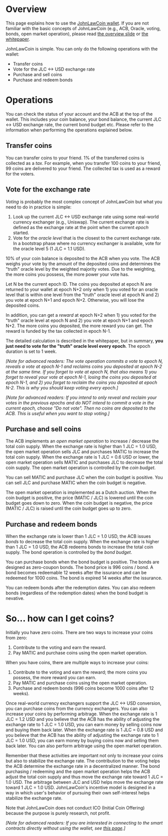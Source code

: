 # Overview

This page explains how to use the [JohnLawCoin wallet](https://xharaken.github.io/john-law-coin/wallet/wallet.html). If you are not familiar with the basic concepts of JohnLawCoin (e.g., ACB, Oracle, voting, bonds, open market operation), please read [the overview slide](https://docs.google.com/presentation/d/115iIoL1q3oUpxEU7WHOL8CKSk6ZocKHOOPQDM6B83P4/edit#slide=id.g3fd63888d1_0_7) or [the whitepaper](./docs/whitepaper.pdf).

JohnLawCoin is simple. You can only do the following operations with the wallet:

* Transfer coins
* Vote for the JLC <-> USD exchange rate
* Purchase and sell coins
* Purchase and redeem bonds

# Operations

You can check the status of your account and the ACB at the top of the wallet. This includes your coin balance, your bond balance, the current JLC <-> USD exchange rate, the current bond budget etc. Please refer to the information when performing the operations explained below.

## Transfer coins

You can transfer coins to your friend. 1% of the transferred coins is collected as a *tax*. For example, when you transfer 100 coins to your friend, 99 coins are delivered to your friend. The collected tax is used as a reward for the voters.

## Vote for the exchange rate

*Voting* is probably the most complex concept of JohnLawCoin but what you need to do in practice is simple:

1. Look up the current JLC <-> USD exchange rate using some real-world currency exchanger (e.g., Uniswap). The current exchange rate is defined as the exchange rate at the point when the current *epoch* started.
1. Vote for the *oracle level* that is the closest to the current exchange rate. In a bootstrap phase where no currency exchanger is available, vote for the oracle level 5 (1 JLC = 1.1 USD).

10% of your coin balance is deposited to the ACB when you vote. The ACB weighs your vote by the amount of the deposited coins and determines the "truth" oracle level by the weighted majority votes. Due to the weighting, the more coins you possess, the more power your vote has.

Let N be the current epoch ID. The coins you deposited at epoch N are returned to your wallet at epoch N+2 only when 1) you voted for an oracle level that is within one level from the "truth" oracle level at epoch N and 2) you vote at epoch N+1 and epoch N+2. Otherwise, you will lose the deposited coins.

In addition, you can get a *reward* at epoch N+2 when 1) you voted for the "truth" oracle level at epoch N and 2) you vote at epoch N+1 and epoch N+2. The more coins you deposited, the more reward you can get. The reward is funded by the tax collected in epoch N-1.

The detailed calculation is described in the whitepaper, but in summary, **you just need to vote for the "truth" oracle level every epoch**. The epoch duration is set to 1 week.

*[Note for advanced readers: The vote operation commits a vote to epoch N, reveals a vote at epoch N-1 and reclaims coins you deposited at epoch N-2 at the same time. If you forget to vote at epoch N, that also means 1) you forget to reveal your vote at epoch N-1, losing the coins you deposited at epoch N-1, and 2) you forget to reclaim the coins you deposited at epoch N-2. This is why you should keep voting every epoch.]*

*[Note for advanced readers: If you intend to only reveal and reclaim your votes in the previous epochs and do NOT intend to commit a vote in the current epoch, choose "Do not vote". Then no coins are deposited to the ACB. This is useful when you want to stop voting.]*

## Purchase and sell coins

The ACB implements an *open market operation* to increase / decrease the total coin supply. When the exchange rate is higher than 1 JLC = 1.0 USD, the open market operation sells JLC and purchases MATIC to increase the total coin supply. When the exchange rate is 1 JLC = 0.6 USD or lower, the open market operation sells MATIC and purchases JLC to decrease the total coin supply. The open market operation is controlled by the *coin budget*.

You can sell MATIC and purchase JLC when the coin budget is positive. You can sell JLC and purchase MATIC when the coin budget is negative.

The open market operation is implemented as a Dutch auction. When the coin budget is positive, the price (MATIC / JLC) is lowered until the coin budget goes down to zero. When the coin budget is negative, the price (MATIC / JLC) is raised until the coin budget goes up to zero.

## Purchase and redeem bonds

When the exchange rate is lower than 1 JLC = 1.0 USD, the ACB issues *bonds* to decrease the total coin supply. When the exchange rate is higher than 1 JLC = 1.0 USD, the ACB redeems bonds to increase the total coin supply. The bond operation is controlled by the *bond budget*.

You can purchase bonds when the bond budget is positive. The bonds are designed as zero-coupon bonds. The bond price is 996 coins / bond. A bond becomes redeemable 12 weeks after the issurance and can be redeemed for 1000 coins. The bond is expired 14 weeks after the issurance.

You can redeem bonds after the redemption dates. You can also redeem bonds (regardless of the redemption dates) when the bond budget is nevative.

# So... how can I get coins?

Initially you have zero coins. There are two ways to increase your coins from zero:

1. Contribute to the voting and earn the reward.
1. Pay MATIC and purchase coins using the open market operation.

When you have coins, there are multiple ways to increase your coins:

1. Contribute to the voting and earn the reward; the more coins you possess, the more reward you can earn.
1. Pay MATIC and purchase coins using the open market operation.
1. Purchase and redeem bonds (996 coins become 1000 coins after 12 weeks).

Once real-world currency exchangers support the JLC <-> USD conversion, you can purchase coins from the currency exchangers. You can also increase your coins by performing arbitrage. When the exchange rate is 1 JLC = 1.2 USD and you believe that the ACB has the ability of adjusting the exchange rate to 1 JLC = 1.0 USD, you can earn money by selling coins now and buying them back later. When the exchange rate is 1 JLC = 0.8 USD and you believe that the ACB has the ability of adjusting the exchange rate to 1 JLC = 1.0 USD, you can earn money by buying coins now and selling them back later. You can also perform arbitrage using the open market operation.

Remember that these activities are important not only to increase your coins but also to stabilize the exchange rate. The contribution to the voting helps the ACB determine the exchange rate in a decentralized manner. The bond purchasing / redeeming and the open market operation helps the ACB adjust the total coin supply and thus move the exchange rate toward 1 JLC = 1.0 USD. The arbitrage between JLC and USD helps move the exchange rate toward 1 JLC = 1.0 USD. JohnLawCoin's incentive model is designed in a way in which user's behavior of pursuing their own self-interest helps stabilize the exchange rate.

Note that JohnLawCoin does not conduct ICO (Initial Coin Offering) because the purpose is purely research, not profit.

*[Note for advanced readers: If you are interested in connecting to the smart contracts directly without using the wallet, see [this page](./HowToUseConsole.md).]*
